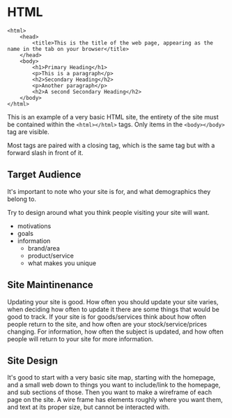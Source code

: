 # HTML

```
<html>
    <head>
        <title>This is the title of the web page, appearing as the name in the tab on your browser</title>
    </head>
    <body>
        <h1>Primary Heading</h1>
        <p>This is a paragraph</p>
        <h2>Secondary Heading</h2>
        <p>Another paragraph</p>
        <h2>A second Secondary Heading</h2>
    </body>
</html>
```
This is an example of a very basic HTML site, the entirety of the site must be contained within the ```<html></html>``` tags. Only items in the ```<body></body>``` tag are visible.

Most tags are paired with a closing tag, which is the same tag but with a forward slash in front of it.


## Target Audience
It's important to note who your site is for, and what demographics they belong to.

Try to design around what you think people visiting your site will want.
- motivations
- goals
- information
  - brand/area
  - product/service
  - what makes you unique

## Site Maintinenance
Updating your site is good. How often you should update your site varies, when deciding how often to update it there are some things that would be good to track. If your site is for goods/services think about how often people return to the site, and how often are your stock/service/prices changing. For information, how often the subject is updated, and how often people will return to your site for more information.

## Site Design
It's good to start with a very basic site map, starting with the homepage, and a small web down to things you want to include/link to the homepage, and sub sections of those. Then you want to make a wireframe of each page on the site. A wire frame has elements roughly where you want them, and text at its proper size, but cannot be interacted with.
